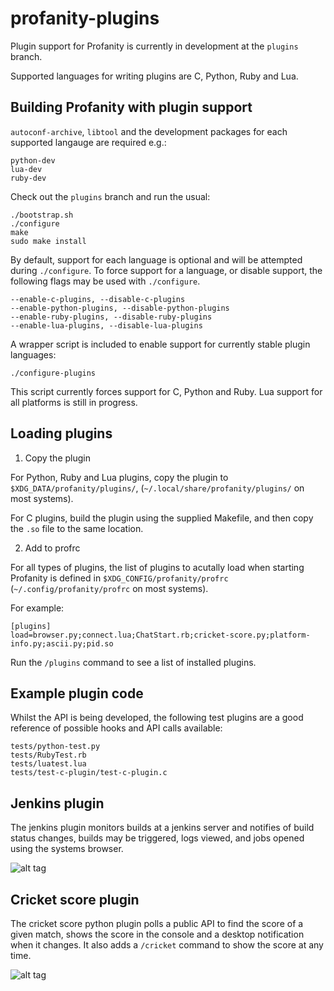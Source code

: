 profanity-plugins
=================

Plugin support for Profanity is currently in development at the `plugins` branch.

Supported languages for writing plugins are C, Python, Ruby and Lua.

Building Profanity with plugin support
--------------------------------------

`autoconf-archive`, `libtool` and the development packages for each supported langauge are required e.g.:

```
python-dev
lua-dev
ruby-dev
```

Check out the `plugins` branch and run the usual:

```
./bootstrap.sh
./configure
make
sudo make install
```

By default, support for each language is optional and will be attempted during `./configure`.  To force support for a language, or disable support, the following flags may be used with `./configure`.

```
--enable-c-plugins, --disable-c-plugins
--enable-python-plugins, --disable-python-plugins
--enable-ruby-plugins, --disable-ruby-plugins
--enable-lua-plugins, --disable-lua-plugins
```

A wrapper script is included to enable support for currently stable plugin languages:

```
./configure-plugins
```

This script currently forces support for C, Python and Ruby.  Lua support for all platforms is still in progress.

Loading plugins
---------------

1. Copy the plugin

For Python, Ruby and Lua plugins, copy the plugin to `$XDG_DATA/profanity/plugins/`, (`~/.local/share/profanity/plugins/` on most systems).

For C plugins, build the plugin using the supplied Makefile, and then copy the `.so` file to the same location.

2. Add to profrc

For all types of plugins, the list of plugins to acutally load when starting Profanity is defined in `$XDG_CONFIG/profanity/profrc` (`~/.config/profanity/profrc` on most systems).

For example:

```
[plugins]
load=browser.py;connect.lua;ChatStart.rb;cricket-score.py;platform-info.py;ascii.py;pid.so
```

Run the `/plugins` command to see a list of installed plugins.

Example plugin code
-------------------

Whilst the API is being developed, the following test plugins are a good reference of possible hooks and API calls available:

```
tests/python-test.py
tests/RubyTest.rb
tests/luatest.lua
tests/test-c-plugin/test-c-plugin.c
```

Jenkins plugin
--------------

The jenkins plugin monitors builds at a jenkins server and notifies of build status changes, builds may be triggered, logs viewed, and jobs opened using the systems browser.

![alt tag](http://www.boothj5.com/jenkins-plugin.png)

Cricket score plugin
--------------------

The cricket score python plugin polls a public API to find the score of a given match, shows the score in the console and a desktop notification when it changes.  It also adds a `/cricket` command to show the score at any time.

![alt tag](http://www.profanity.im/cricket.png)

